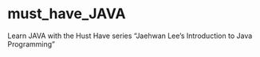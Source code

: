 # must_have_JAVA
Learn JAVA with the Hust Have series “Jaehwan Lee’s Introduction to Java Programming”
